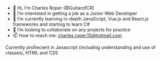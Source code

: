 - 👋 Hi, I’m Charles Roper (@GuitarofCR)
- 👀 I’m interested in getting a job as a Junior Web Developer
- 🌱 I’m currently learning in-depth JavaScript, Vue.js and React.js frameworks and starting to learn C#
- 💞️ I’m looking to collaborate on any projects for practice
- 📫 How to reach me: charles.roper.15@hotmail.com

Currently profiecient in Javascript (including understanding and use of classes), HTML and CSS

